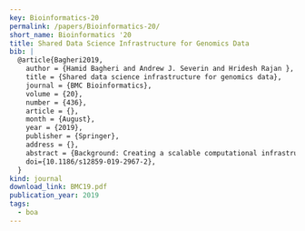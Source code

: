 ```yaml
---
key: Bioinformatics-20
permalink: /papers/Bioinformatics-20/
short_name: Bioinformatics '20
title: Shared Data Science Infrastructure for Genomics Data
bib: |
  @article{Bagheri2019,
    author = {Hamid Bagheri and Andrew J. Severin and Hridesh Rajan },
    title = {Shared data science infrastructure for genomics data},
    journal = {BMC Bioinformatics},
    volume = {20},
    number = {436},
    article = {},
    month = {August},
    year = {2019},
    publisher = {Springer},
    address = {},
    abstract = {Background: Creating a scalable computational infrastructure to analyze the wealth of information contained in data repositories is difficult due to significant barriers in organizing, extracting and analyzing relevant data. Shared data science infrastructures like Boag is needed to efficiently process and parse data contained in large data repositories. The main features of Boag are inspired from existing languages for data intensive computing and can easily integrate data from biological data repositories. Results: As a proof of concept, Boa for genomics, Boag, has been implemented to analyze RefSeq’s 153,848 annotation (GFF) and assembly (FASTA) file metadata. Boag provides a massive improvement from existing solutions like Python and MongoDB, by utilizing a domain-specific language that uses Hadoop infrastructure for a smaller storage footprint that scales well and requires fewer lines of code. We execute scripts through Boag to answer questions about the genomes in RefSeq. We identify the largest and smallest genomes deposited, explore exon frequencies for assemblies after 2016, identify the most commonly used bacterial genome assembly program, and address how animal genome assemblies have improved since 2016. Boag databases provide a significant reduction in required storage of the raw data and a significant speed up in its ability to query large datasets due to automated parallelization and distribution of Hadoop infrastructure during computations. Conclusions: In order to keep pace with our ability to produce biological data, innovative methods are required. The Shared Data Science Infrastructure, Boag, provides researchers a greater access to researchers to efficiently explore data in new ways. We demonstrate the potential of a the domain specific language Boag using the RefSeq database to explore how deposited genome assemblies and annotations are changing over time. This is a small example of how Boag could be used with large biological datasets.},
    doi={10.1186/s12859-019-2967-2}, 
  }
kind: journal
download_link: BMC19.pdf
publication_year: 2019
tags:
  - boa
---
```


